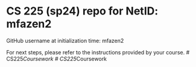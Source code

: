 # CS 225 (sp24) repo for NetID: mfazen2

GitHub username at initialization time: mfazen2

For next steps, please refer to the instructions provided by your course.
#   C S 2 2 5 _ C o u r s e w o r k  
 #   C S 2 2 5 _ C o u r s e w o r k  
 